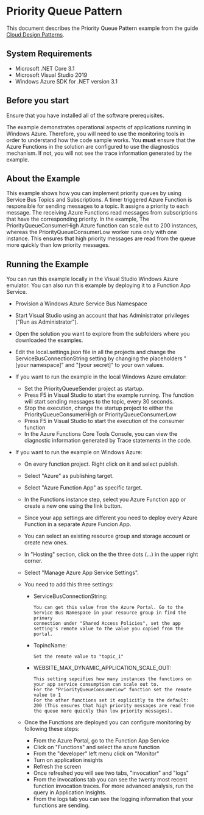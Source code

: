 ﻿# Priority Queue Pattern

This document describes the Priority Queue Pattern example from the guide [Cloud Design Patterns](http://aka.ms/Cloud-Design-Patterns).

## System Requirements

* Microsoft .NET Core 3.1
* Microsoft Visual Studio 2019
* Windows Azure SDK for .NET version 3.1

## Before you start

Ensure that you have installed all of the software prerequisites.

The example demonstrates operational aspects of applications running in Windows Azure. Therefore, you will need to use the monitoring tools in order to understand how the code sample works. You **must** ensure that the Azure Functions in the solution are configured to use the diagnostics mechanism. If not, you will not see the trace information generated by the example.

## About the Example

This example shows how you can implement priority queues by using Service Bus Topics and Subscriptions. A timer triggered Azure Function is responsible for sending messages to a topic. It assigns a priority to each message. The receiving Azure Functions read messages from subscriptions that have the corresponding priority. In the example, The PriorityQueueConsumerHigh Azure function can scale out to 200 instances, whereas the PriorityQueueConsumerLow worker runs only with one instance. This ensures that high priority messages are read from the queue more quickly than low priority messages.

## Running the Example

You can run this example locally in the Visual Studio Windows Azure emulator. You can also run this example by deploying it to a Function App Service.

* Provision a Windows Azure Service Bus Namespace
* Start Visual Studio using an account that has Administrator privileges ("Run as Administrator").
* Open the solution you want to explore from the subfolders where you downloaded the examples.
* Edit the local.settings.json file in all the projects and change the ServiceBusConnectionString setting by changing the placeholders "[your namespace]" and "[your secret]" to your own values.

* If you want to run the example in the local Windows Azure emulator:
	* Set the PriorityQueueSender project as startup.
	* Press F5 in Visual Studio to start the example running. The function will start sending messages to the topic, every 30 seconds.
	* Stop the execution, change the startup project to either the PriorityQueueConsumerHigh or PriorityQueueConsumerLow
	* Press F5 in Visual Studio to start the execution of the consumer function
	* In the Azure Functions Core Tools Console, you can view the diagnostic information generated by Trace statements in the code.

* If you want to run the example on Windows Azure:
	* On every function project. Right click on it and select publish.
	* Select "Azure" as publishing target.
	* Select "Azure Function App" as specific target.
	* In the Functions instance step, select you Azure Function app or create a new one using the link button.
	* Since your app settings are different you need to deploy every Azure Function in a separate Azure Funcion App.
	* You can select an existing resource group and storage account or create new ones.
	* In "Hosting" section, click on the the three dots (...) in the upper right corner.
	* Select "Manage Azure App Service Settings".
	* You need to add this three settings:
	  - ServiceBusConnectionString:

	  		You can get this value from the Azure Portal. Go to the Service Bus Namespace in your resource group in find the primary 
			connection under "Shared Access Policies", set the app setting's remote value to the value you copied from the portal.

	  - TopincName:

	  		Set the remote value to "topic_1"

	  - WEBSITE_MAX_DYNAMIC_APPLICATION_SCALE_OUT:

	  		This setting sepcifies how many instances the functions on your app service consumption can scale out to.
			For the "PriorityQueueConsumerLow" function set the remote value to 1
			For the other functions set it explicitly to the default: 200 (This ensures that high priority messages are read from the queue more quickly than low priority messages).

	* Once the Functions are deployed you can configure monitoring by following these steps:

		- From the Azure Portal, go to the Function App Service
		- Click on "Functions" and select the azure function
		- From the "developer" left menu click on "Monitor"
		- Turn on application insights
		- Refresh the screen
		- Once refreshed you will see two tabs, "invocation" and "logs"
		- From the invocations tab you can see the twenty most recent function invocation traces. For more advanced analysis, run the query in Application Insights. 
		- From the logs tab you can see the logging information that your functions are sending.




